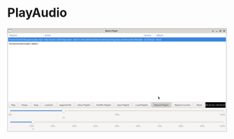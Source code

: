 # PlayAudio



<img width="964" alt="diseqc" src="https://github.com/stpf99/PlayAudio/blob/5ccfb02196e5aec06aed733e4061af8f8a12438d/PlayAudio.png">
